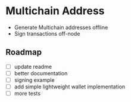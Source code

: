 # Multichain Address

* Generate Multichain addresses offline
* Sign transactions off-node

## Roadmap

- [ ] update readme
- [ ] better documentation
- [ ] signing example
- [ ] add simple lightweight wallet implementation
- [ ] more tests
